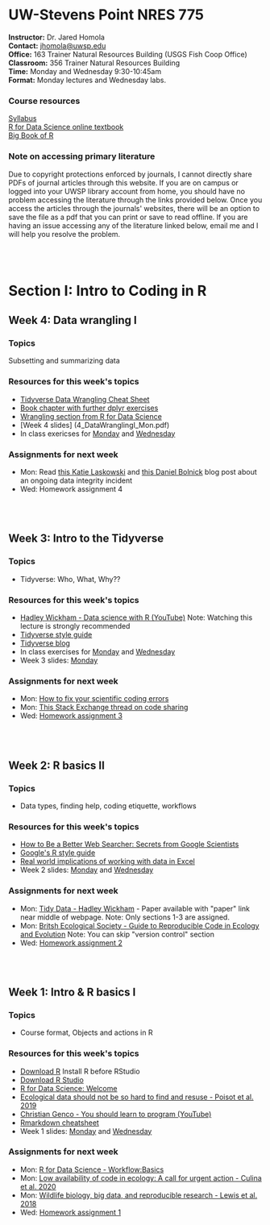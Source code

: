 # UW-Stevens Point NRES 775

**Instructor:** Dr. Jared Homola  
**Contact:** jhomola@uwsp.edu  
**Office:** 163 Trainer Natural Resources Building (USGS Fish Coop Office)  
**Classroom:** 356 Trainer Natural Resources Building  
**Time:** Monday and Wednesday 9:30-10:45am  
**Format:** Monday lectures and Wednesday labs.  

### Course resources
[Syllabus](R_programming_for_biologists_syllabus_2022.pdf)  
[R for Data Science online textbook](https://r4ds.had.co.nz/index.html)  
[Big Book of R](https://www.bigbookofr.com/)  

### Note on accessing primary literature
Due to copyright protections enforced by journals, I cannot directly share PDFs of journal articles through this website. If you are on campus or logged into your UWSP library account from home, you should have no problem accessing the literature through the links provided below. Once you access the articles through the journals' websites, there will be an option to save the file as a pdf that you can print or save to read offline. If you are having an issue accessing any of the literature linked below, email me and I will help you resolve the problem.  

<br><br>
# **Section I: Intro to Coding in R**
## Week 4: Data wrangling I
### Topics  
Subsetting and summarizing data  

### Resources for this week's topics
- [Tidyverse Data Wrangling Cheat Sheet](https://www.rstudio.com/wp-content/uploads/2015/02/data-wrangling-cheatsheet.pdf)  
- [Book chapter with further dplyr exercises](https://link.springer.com/chapter/10.1007/978-3-030-39643-5_11)  
- [Wrangling section from R for Data Science](https://r4ds.had.co.nz/wrangle-intro.html)  
- [Week 4 slides] (4_DataWranglingI_Mon.pdf) 
- In class exericses for [Monday](Wk4_InClass_Mon.R) and [Wednesday](Wk4_InClass_Wed.R)  

### Assignments for next week
- Mon: Read [this Katie Laskowski](https://laskowskilab.faculty.ucdavis.edu/2020/01/29/retractions/) and [this Daniel Bolnick](http://ecoevoevoeco.blogspot.com/2021/05/17-months.html) blog post about an ongoing data integrity incident  
- Wed: Homework assignment 4  

<br><br>

## Week 3: Intro to the Tidyverse
### Topics  
- Tidyverse: Who, What, Why??  

### Resources for this week's topics
- [Hadley Wickham - Data science with R (YouTube)](https://www.youtube.com/watch?v=K-ss_ag2k9E) Note: Watching this lecture is strongly recommended  
- [Tidyverse style guide](https://style.tidyverse.org/index.html)  
- [Tidyverse blog](https://www.tidyverse.org/blog/)  
- In class exercises for [Monday](https://raw.githubusercontent.com/jaredhomola/RforNatRes/gh-pages/InClass_Wk3_Mon.R) and [Wednesday](InClass_Wk3_Wed.R)  
- Week 3 slides: [Monday](3_IntroToTidyverse.pdf)     

### Assignments for next week
- Mon: [How to fix your scientific coding errors](https://www.nature.com/articles/d41586-022-00217-0)  
- Mon: [This Stack Exchange thread on code sharing](https://academia.stackexchange.com/questions/134338/will-a-paper-be-retracted-if-a-flaw-in-released-software-code-invalidates-its-ce)  
- Wed: [Homework assignment 3](lastName_Homework3.Rmd)   

<br><br>

## Week 2: R basics II  
### Topics  
- Data types, finding help, coding etiquette, workflows  

### Resources for this week's topics
- [How to Be a Better Web Searcher: Secrets from Google Scientists](https://blogs.scientificamerican.com/observations/how-to-be-a-better-web-searcher-secrets-from-google-scientists/)  
- [Google's R style guide](https://web.stanford.edu/class/cs109l/unrestricted/resources/google-style.html)  
- [Real world implications of working with data in Excel](https://www.theguardian.com/politics/2020/oct/05/how-excel-may-have-caused-loss-of-16000-covid-tests-in-england)  
- Week 2 slides: [Monday](2_DataTypesHelpEtiquette.pdf) and [Wednesday](2_Wed_DataTypesHelpEtiquette.pdf)  

### Assignments for next week
- Mon: [Tidy Data - Hadley Wickham](https://www.jstatsoft.org/article/view/v059i10) - Paper available with "paper" link near middle of webpage. Note: Only sections 1-3 are assigned.  
- Mon: [Britsh Ecological Society - Guide to Reproducible Code in Ecology and Evolution](https://www.britishecologicalsociety.org/wp-content/uploads/2017/12/guide-to-reproducible-code.pdf) Note: You can skip "version control" section   
- Wed: [Homework assignment 2](Homework2.Rmd)  

<br><br>


## Week 1: Intro & R basics I
### Topics
- Course format, Objects and actions in R  

### Resources for this week's topics
- [Download R](https://repo.miserver.it.umich.edu/cran/) Install R before RStudio  
- [Download R Studio](https://rstudio.com/products/rstudio/download/#download)  
- [R for Data Science: Welcome](https://r4ds.had.co.nz/introduction.html)  
- [Ecological data should not be so hard to find and resuse - Poisot et al. 2019](https://www.sciencedirect.com/science/article/pii/S0169534719301107)
- [Christian Genco - You should learn to program (YouTube)](https://www.youtube.com/watch?v=xfBWk4nw440&t=28s)  
- [Rmarkdown cheatsheet](https://raw.githubusercontent.com/rstudio/cheatsheets/main/rmarkdown.pdf)  
- Week 1 slides: [Monday](1_R_basics.pdf) and [Wednesday](1_R_basics_Wed.pdf)   

### Assignments for next week
- Mon: [R for Data Science - Workflow:Basics](https://r4ds.had.co.nz/workflow-basics.html)
- Mon: [Low availability of code in ecology: A call for urgent action - Culina et al. 2020](https://journals.plos.org/plosbiology/article?id=10.1371/journal.pbio.3000763)  
- Mon: [Wildlife biology, big data, and reproducible research - Lewis et al. 2018](https://wildlife.onlinelibrary.wiley.com/doi/full/10.1002/wsb.847)  
- Wed: [Homework assignment 1](lastName_Homework1.Rmd)  

